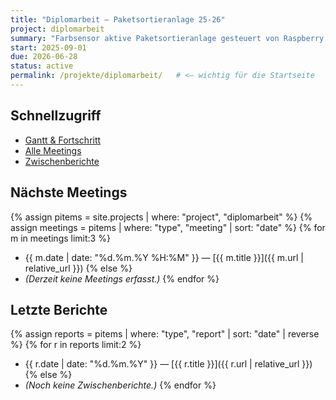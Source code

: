 ```yaml
---
title: "Diplomarbeit – Paketsortieranlage 25-26"
project: diplomarbeit
summary: "Farbsensor aktive Paketsortieranlage gesteuert von Raspberry Pi Pico 2, programmiert in MicroPython"
start: 2025-09-01
due: 2026-06-28
status: active
permalink: /projekte/diplomarbeit/   # <— wichtig für die Startseite
---
```


## Schnellzugriff
- [Gantt & Fortschritt](./gantt/)
- [Alle Meetings](./meetings/)
- [Zwischenberichte](./berichte/)


## Nächste Meetings
{% assign pitems = site.projects | where: "project", "diplomarbeit" %}
{% assign meetings = pitems | where: "type", "meeting" | sort: "date" %}
{% for m in meetings limit:3 %}
- {{ m.date | date: "%d.%m.%Y %H:%M" }} — [{{ m.title }}]({{ m.url | relative_url }})
{% else %}
- *(Derzeit keine Meetings erfasst.)*
{% endfor %}

## Letzte Berichte
{% assign reports = pitems | where: "type", "report" | sort: "date" | reverse %}
{% for r in reports limit:2 %}
- {{ r.date | date: "%d.%m.%Y" }} — [{{ r.title }}]({{ r.url | relative_url }})
{% else %}
- *(Noch keine Zwischenberichte.)*
{% endfor %}
